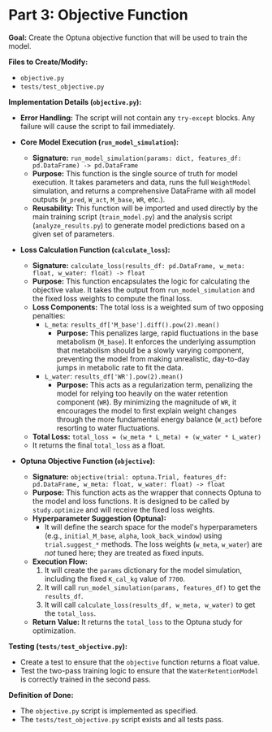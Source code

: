 # Part 3: Objective Function

**Goal:** Create the Optuna objective function that will be used to train the model.

**Files to Create/Modify:**
*   `objective.py`
*   `tests/test_objective.py`

**Implementation Details (`objective.py`):**

*   **Error Handling:** The script will not contain any `try-except` blocks. Any failure will cause the script to fail immediately.

*   **Core Model Execution (`run_model_simulation`):**
    *   **Signature:** `run_model_simulation(params: dict, features_df: pd.DataFrame) -> pd.DataFrame`
    *   **Purpose:** This function is the single source of truth for model execution. It takes parameters and data, runs the full `WeightModel` simulation, and returns a comprehensive DataFrame with all model outputs (`W_pred`, `W_act`, `M_base`, `WR`, etc.).
    *   **Reusability:** This function will be imported and used directly by the main training script (`train_model.py`) and the analysis script (`analyze_results.py`) to generate model predictions based on a given set of parameters.

*   **Loss Calculation Function (`calculate_loss`):**
    *   **Signature:** `calculate_loss(results_df: pd.DataFrame, w_meta: float, w_water: float) -> float`
    *   **Purpose:** This function encapsulates the logic for calculating the objective value. It takes the output from `run_model_simulation` and the fixed loss weights to compute the final loss.
    *   **Loss Components:** The total loss is a weighted sum of two opposing penalties:
        *   `L_meta`: `results_df['M_base'].diff().pow(2).mean()`
            *   **Purpose:** This penalizes large, rapid fluctuations in the base metabolism (`M_base`). It enforces the underlying assumption that metabolism should be a slowly varying component, preventing the model from making unrealistic, day-to-day jumps in metabolic rate to fit the data.
        *   `L_water`: `results_df['WR'].pow(2).mean()`
            *   **Purpose:** This acts as a regularization term, penalizing the model for relying too heavily on the water retention component (`WR`). By minimizing the magnitude of `WR`, it encourages the model to first explain weight changes through the more fundamental energy balance (`W_act`) before resorting to water fluctuations.
    *   **Total Loss:** `total_loss = (w_meta * L_meta) + (w_water * L_water)`
    *   It returns the final `total_loss` as a float.

*   **Optuna Objective Function (`objective`):**
    *   **Signature:** `objective(trial: optuna.Trial, features_df: pd.DataFrame, w_meta: float, w_water: float) -> float`
    *   **Purpose:** This function acts as the wrapper that connects Optuna to the model and loss functions. It is designed to be called by `study.optimize` and will receive the fixed loss weights.
    *   **Hyperparameter Suggestion (Optuna):**
        *   It will define the search space for the model's hyperparameters (e.g., `initial_M_base`, `alpha`, `look_back_window`) using `trial.suggest_*` methods. The loss weights (`w_meta`, `w_water`) are *not* tuned here; they are treated as fixed inputs.
    *   **Execution Flow:**
        1.  It will create the `params` dictionary for the model simulation, including the fixed `K_cal_kg` value of `7700`.
        2.  It will call `run_model_simulation(params, features_df)` to get the `results_df`.
        3.  It will call `calculate_loss(results_df, w_meta, w_water)` to get the `total_loss`.
    *   **Return Value:** It returns the `total_loss` to the Optuna study for optimization.

**Testing (`tests/test_objective.py`):**
*   Create a test to ensure that the `objective` function returns a float value.
*   Test the two-pass training logic to ensure that the `WaterRetentionModel` is correctly trained in the second pass.

**Definition of Done:**
*   The `objective.py` script is implemented as specified.
*   The `tests/test_objective.py` script exists and all tests pass.